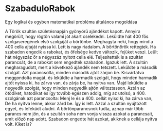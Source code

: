 # SzabaduloRabok
Egy logikai és egyben matematikai probléma általános megoldása

 A Török szultán születésnapján gyönyörű ajándékot kapott. Annyira megörült, hogy rögtön valami jót akart cselekedni.
 Leküldte hát 400 fős szolgaseregének első szolgáját a börtönbe. Meghagyta neki, hogy mind a 400 cella ajtaját nyissa ki.
 Lett is nagy riadalom. A börtönőrök rettegtek. Ha szabadon engedik a rabokat, és őfelsége kedve változik, fejüket veszi.
 Leült hát négyszáz őr a négyszáz nyitott cella elé. Teljesítették is a szultán parancsát, de a rabokat sem engedték szabadon. Igazuk lett.
 A szultán megharagudott, mert a következő ajándék nem tetszett. Leküldte a második szolgát. Azt parancsolta, minden második ajtót zárjon be.
 Kisvártatva meggondolta magát, és leküldte a harmadik szolgát, hogy minden harmadik ajtót nyissa ki, ha zárva van, és zárja be, ha nyitva van.
 Majd leküldte a negyedik szolgát, hogy minden negyedik ajtón változtasson. Aztán az ötödiket, hatodikat és így tovább egészen addig, míg az utolsó,
 a 400. szolgának azt parancsolta: Menj le és a 400. cellát nyisd ki, ha zárva van, De ha nyitva lenne, akkor zárd be. Így is lett. Azzal a szultán nyújtózott egyet,
 és lefeküdt aludni. A börtönparancsnok tudta, aznap már több parancs nem jön, és a szultán soha nem vonja vissza azokat a parancsait,
 amit előző nap adott. Szabadon engedte hát azokat, akiknek a cellája nyitva volt. Kiket is?
